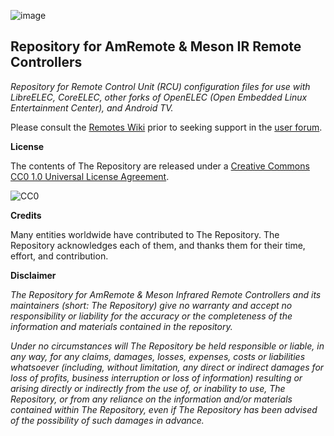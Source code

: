 ![image](https://user-images.githubusercontent.com/49594656/194790136-d3d5679d-2adf-4e8c-91fc-dc8ee0f7e359.png)

## Repository for AmRemote & Meson IR Remote Controllers

*Repository for Remote Control Unit (RCU) configuration files for use with LibreELEC, CoreELEC, other forks of OpenELEC (Open Embedded Linux Entertainment Center), and Android TV.*

Please consult the [Remotes Wiki](https://github.com/CoreELEC/remotes/wiki) prior to seeking support in the [user forum](https://discourse.coreelec.org/t/repository-for-amremote-meson-ir-remote-controllers/11023).

**License**

The contents of The Repository are released under a [Creative Commons CC0 1.0 Universal License Agreement](https://creativecommons.org/publicdomain/zero/1.0/legalcode).

![CC0](https://user-images.githubusercontent.com/49594656/122680938-7362b080-d1b7-11eb-8350-d6f5821779e3.png)

**Credits**

Many entities worldwide have contributed to The Repository. The Repository acknowledges each of them, and thanks them for their time, effort, and contribution.

**Disclaimer**

_The Repository for AmRemote & Meson Infrared Remote Controllers and its maintainers (short: The Repository) give no warranty and accept no responsibility or liability for the accuracy or the completeness of the information and materials contained in the repository._

_Under no circumstances will The Repository be held responsible or liable, in any way, for any claims, damages, losses, expenses, costs or liabilities whatsoever (including, without limitation, any direct or indirect damages for loss of profits, business interruption or loss of information) resulting or arising directly or indirectly from the use of, or inability to use, The Repository, or from any reliance on the information and/or materials contained within The Repository, even if The Repository has been advised of the possibility of such damages in advance._

